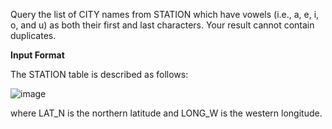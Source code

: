 Query the list of CITY names from STATION which have vowels (i.e., a, e, i, o, and u) as both their first and last characters. Your result cannot contain duplicates.

**Input Format**

The STATION table is described as follows:

![image](https://github.com/SShinMJ/Study_Algorithm/assets/82142527/d9042f14-edc2-4cd1-b62e-4bdc22453c17)

where LAT_N is the northern latitude and LONG_W is the western longitude.

